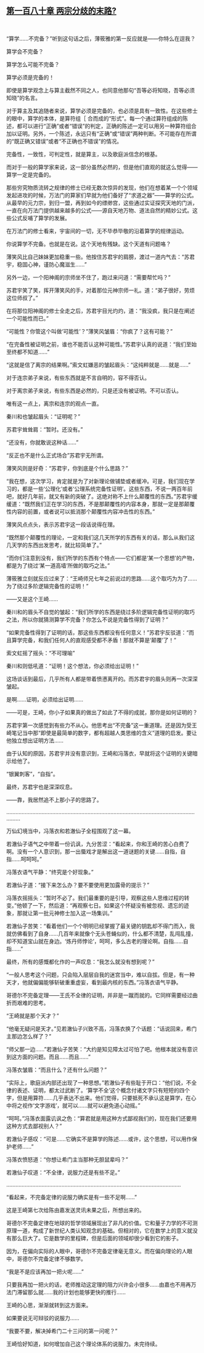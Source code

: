 ## [第一百八十章 两宗分歧的末路?](https://www.xxbiquge.com/11_11207/9056913.html)
﻿

  “算学……不完备？”听到这句话之后，薄筱雅的第一反应就是——你特么在逗我？

  算学会不完备？

  算学怎么可能不完备？

  算学必须是完备的！

  即使是算学观念上与算主截然不同之人，也同意他那句“吾等必将知晓，吾等必须知晓”的名言。

  对于算主及其追随者来说，算学必须是完备的，也必须是具有一致性。在这些修士的眼中，算学的本体，是算符组［ 合而成的“形式”。每一个通过算符组成的陈述，都可以进行“正确”或者“错误”的判定，正确的陈述一定可以用另一种算符组合加以证明。另外，一个陈述，永远只有“正确”或“错误”两种判断。不可能存在所谓的“既正确又错误”或者“不正确也不错误”的情况。

  完备性，一致性，可判定性，就是算主，以及歌庭派信念的根基。

  而对于一般的算学家来说，这一部分虽然必然的，但是他们直观的就这么觉得——算学一定是完备的。

  那些穷究物质流转之规律的修士已经无数次惊异的发现，他们在想着某一个个领域发起进攻的时候，万法门的算家们早就为他们备好了“求道之器”——算学的公式。从最早的元力宗，到归一盟，再到如今的缥缈宫，这些通过实证探究天地的门派，一直在向万法门提供越来越多的公式——源自天地万物、道法自然的精妙公式。这些公式反哺了算学的发展。

  在万法门的修士看来，宇宙间的一切，无不毕恭毕敬的沿着算学的规律运动。

  你说算学不完备。也就是在说。这个天地有残缺。这个天道有问题咯？

  薄笑风比自己妹妹更加稳重一些。他按住苏君宇的肩膀，渡过一道内气去：“苏君宇，稳固心神，谨防心魔滋生……”

  另外一边，一个阳神阁的宗师坐不住了，跑过来问道：“需要帮忙吗？”

  苏君宇笑了笑，挥开薄笑风的手，对着那位元神宗师一礼。道：“弟子很好，劳烦这位师叔了。”

  在将那位阳神阁的修士全走之后，苏君宇目光灼灼，道：“我没疯，我只是在阐述一个可能性而已。”

  “可能性？你管这个叫做‘可能性’？”薄笑风皱眉：“你疯了？这有可能？”

  “在完备性被证明之前，谁也不能否认这种可能性。”苏君宇认真的说道：“我们至始至终都不知道……”

  “这就是信了离宗的结果啊。”索文虹嫌恶的皱起眉头：“这纯粹就是……就是……”

  对于连宗弟子来说，有些东西就是不言自明的，容不得否认。

  对于离宗弟子来说，有些东西是必然的，只是还没有被证明。不可以否认。

  唯有这一点上，离宗和连宗的观点一直。

  秦川和也皱起眉头：“证明呢？”

  苏君宇耸耸肩：“暂时。还没有。”

  “还没有，你就敢说这种话……”

  “反正也不是什么正式场合”苏君宇无所谓。

  薄笑风则是好奇：“苏君宇，你到底是个什么思路？”

  “我在想，这次学习，肯定就是为了对新理论做铺垫或者缓冲。可是，我们现在学习的，都是一些‘公理化’或者‘公理系统完备性证明’。这些东西，不说一两百年前吧，就好几年前，就又有新的突破了。这绝对称不上什么颠覆性的东西。”苏君宇缓缓道：“既然我们正在学习的东西，不是那颠覆性的内容本身，那就一定是那颠覆性内容的前置，或者说可以抵消那个颠覆性内容冲击性的东西。”

  薄笑风点点头，表示苏君宇这一段话说得在理。

  “既然那个颠覆性的理论，一定和我们这几天所学的东西有关的话，那么从我们这几天学的东西出发思考，就比较简单了。”

  “而你们注意到没有，我们所学的东西有个特点——它们都是‘某一个思想’的产物，都是为了绕过‘某一道高墙’所做的取巧之法。”

  薄筱雅立刻就反应过来了：“王崎师兄七年之前说过的思路……这个取巧为为了……为了绕过多阶逻辑完备性的证明！”

  ——又是这个王崎……

  秦川和的眉头不自觉的皱起：“我们所学的东西是绕过多阶逻辑完备性证明的取巧之法，所以你就猜测算学不完备？你怎么不说是完备性得到了证明？”

  “如果完备性得到了证明的话，那这些东西都没有任何意义！”苏君宇反驳道：“而且算学完备，和我们任何人的直观感受都不矛盾！那就不算是‘颠覆’了！”

  索文虹摇了摇头：“不可理喻”

  秦川和则低吼道：“证明！这个想法，你必须给出证明！”

  这场谈话到最后，几乎所有人都是带着愤懑离开的。而苏君宇的眉头则再一次深深皱起。

  是啊……证明，必须给出证明……

  ——可是，王崎，你小子如果真的做出了如此了不得的成就，那你是如何证明的？

  苏君宇第一次感觉到有些力不从心。他思考出“不完备”这一重道理。还是因为受王崎笔记当中那“即使是最简单的数字，都有超越人类思维的含义”道理的启发。要让他独立想出证明方法……

  由于认知的原因，苏君宇并没有意识到，王崎和冯落衣，早就将这个证明的关键暗示给他了。

  “银翼刺客”，“自指”。

  最终，苏君宇也是深深叹息。

  ——靠，我居然追不上那小子的思路了。

  ……………………………………………………………………………………………………………………

  万仙幻境当中，冯落衣和若澈仙子全程围观了这一幕。

  若澈仙子语气之中带着一份讥讽，九分苦涩：“看起来，你和王崎的苦心白费了啊。没有一个人意识到，那一出蜃戏才是解出这一道谜题的关键……自指，自指……呵呵呵。”

  冯落衣语气平静：“终究是个好现象。”

  若澈仙子道：“接下来怎么办？要不要使用更加露骨的提示？”

  冯落衣摇摇头：“暂时不必了。我们最重要的是引导，观察这些人思维过程的转变。”他顿了一下，然后道：“再观察七日。如果这个怀疑没有被忽视、遗忘的迹象，那就让第一批元神修士加入这一场集训。”

  若澈仙子苦笑：“看着他们一个个明明已经掌握了最关键的钥匙却不得门而入，我就仿佛看到了自身……几百年来就像个无头苍蝇似的，什么都不清楚，乱闯乱撞，却不知道宝山就在身边。‘炼丹师悖论’，呵呵，多么古老的理论啊。自指……自指……”

  最终，所有的感慨都化作的一声叹息：“我怎么就没有想到呢？”

  “一般人思考这个问题，只会陷入层层自我的迷宫当中，难以自拔。但是，有一种天才，他就偏偏能够斩破重重虚妄，看到最内核的东西。”冯落衣语气平静。

  哥德尔不完备定理——王氏不全律的证明，并非是一蹴而就的。它同样需要经过曲折而艰难的思考。

  “王崎就是那个天才？”

  “他毫无疑问是天才。”见若澈仙子兴致不高，冯落衣换了个话题：“话说回来，希门主那边怎么样了？”

  “师父那一边……”若澈仙子苦笑：“大约是知见障太过可怕了吧。他根本就没有意识到这方面的问题。而且……而且……”

  冯落衣皱眉：“而且什么？还有什么问题？”

  “实际上，歌庭派内部还出现了一种思想。”若澈仙子有些耻于开口：“他们说，不全律的表述、证明，都太过武断了。‘算学不全’这个概念付诸文字只有短短的四个字，但是用算符……几乎表达不出来。他们觉得，只要抵死不承认这是算学，在心中将之视作‘文字游戏’，就可以……就可以避免道心动摇。”

  “呵呵。”冯落衣面露讥讽之色：“算君就是用这种方式鄙视我们的，现在我们还要用这种方式去鄙视别人？”

  若澈仙子感叹：“可是……它确实不是算学的陈述……或许，这个思想，可以用作保护老师……”

  冯落衣愤怒道：“你想让希门主当那种无胆鼠辈吗？”

  若澈仙子叹道：“不全律，说服力还是有些不足。”

  ……………………………………………………………………………………………………

  “看起来，不完备定律的说服力确实是有一些不足啊……”

  这是王崎第七次给陈由嘉发送灵讯未果之后，所想出来的。

  哥德尔不完备定律在地球的哲学领域展现出了非凡的价值。它和量子力学的不可测原理一道，构成了新世纪人类认知观念的基础。但相对的，它在数学上的意义就没有那么巨大了。它是数学的里程碑，但是后面的领域却很少看到它的影子。

  因为，在偏向实际的人眼中，哥德尔不完备定律毫无意义。而在偏向理论的人眼中，哥德尔不完备定律不够数学。

  “我是不是应该再加一把火呢……”

  只要我再加一把火的话，老师推动这定理的阻力兴许会小很多……由嘉也不用再万法门滞留那么就……我的计划也能够更快的推行……

  王崎的心思，渐渐就转到这方面来。

  如果要说无可辩驳的说服力……

  “我要不要，解决掉希门二十三问的第一问呢？”

  王崎恰好知道，如何增加自己这个理论体系的说服力。未完待续。
